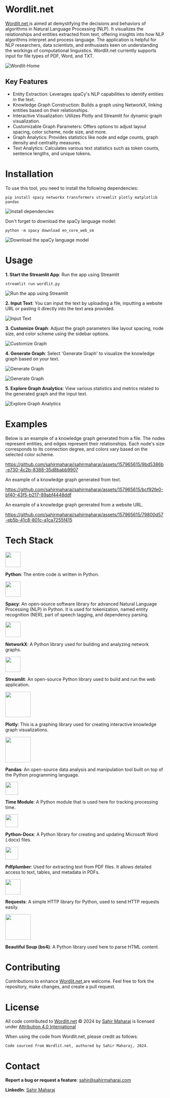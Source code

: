 # Wordlit.net

<a href= "http://wordlit.net"> Wordlit.net </a> is aimed at demystifying the decisions and behaviors of algorithms in Natural Language Processing (NLP). It visualizes the relationships and entities extracted from text, offering insights into how NLP algorithms interpret and process language. The application is helpful for NLP researchers, data scientists, and enthusiasts keen on understanding the workings of computational linguistics. Wordlit.net currently supports input for file types of PDF, Word, and TXT.

![Wordlit-Home](https://github.com/sahirmaharaj/wordlit/assets/157965615/85dfdd74-e59d-4047-a1e3-3aa61714aaee)

## Key Features
- Entity Extraction: Leverages spaCy's NLP capabilities to identify entities in the text.
- Knowledge Graph Construction: Builds a graph using NetworkX, linking entities based on their relationships.
- Interactive Visualization: Utilizes Plotly and Streamlit for dynamic graph visualization.
- Customizable Graph Parameters: Offers options to adjust layout spacing, color scheme, node size, and more.
- Graph Analytics: Provides statistics like node and edge counts, graph density and centrality measures.
- Text Analytics: Calculates various text statistics such as token counts, sentence lengths, and unique tokens.

# Installation

To use this tool, you need to install the following dependencies:

`pip install spacy networkx transformers streamlit plotly matplotlib pandas`

![Install dependencies](https://sahirmaharaj.com/wordlit/Install%20Dependencies.png)

Don't forget to download the spaCy language model:

`python -m spacy download en_core_web_sm`

![Download the spaCy language model](https://sahirmaharaj.com/wordlit/Wordlit-Install.png)

# Usage

**1. Start the Streamlit App**: Run the app using Streamlit

`streamlit run wordlit.py`

![Run the app using Streamlit](https://sahirmaharaj.com/wordlit/Streamlit.png)

**2. Input Text**: You can input the text by uploading a file, inputting a website URL or pasting it directly into the text area provided.

![Input Text](https://sahirmaharaj.com/wordlit/Wordlit-Text-Input.png)

**3. Customize Graph**: Adjust the graph parameters like layout spacing, node size, and color scheme using the sidebar options.

![Customize Graph](https://sahirmaharaj.com/wordlit/Wordlit-Customize.png)

**4. Generate Graph**: Select 'Generate Graph' to visualize the knowledge graph based on your text.

![Generate Graph](https://sahirmaharaj.com/wordlit/Wordlit-Generate.png)

![Generate Graph](https://sahirmaharaj.com/wordlit/Wordlit-Generate_FullScreen.png)

**5. Explore Graph Analytics**: View various statistics and metrics related to the generated graph and the input text.

![Explore Graph Analytics](https://sahirmaharaj.com/wordlit/Wordlit-Analytics.png)

# Examples

Below is an example of a knowledge graph generated from a file. The nodes represent entities, and edges represent their relationships. Each node's size corresponds to its connection degree, and colors vary based on the selected color scheme.

https://github.com/sahirmaharaj/sahirmaharaj/assets/157965615/9bd5386b-e730-4c2b-8388-35d8babb9907

An example of a knowledge graph generated from text.

https://github.com/sahirmaharaj/sahirmaharaj/assets/157965615/bcf92fe0-bf40-43f5-b217-89abf4448ddf

An example of a knowledge graph generated from a website URL.

https://github.com/sahirmaharaj/sahirmaharaj/assets/157965615/79800d57-eb5b-41c8-801c-a1ca7255f415

# Tech Stack


<img src="https://upload.wikimedia.org/wikipedia/commons/thumb/c/c3/Python-logo-notext.svg/800px-Python-logo-notext.svg.png" width="48"> 

**Python**: The entire code is written in Python.


<img src="https://upload.wikimedia.org/wikipedia/commons/thumb/8/88/SpaCy_logo.svg/1280px-SpaCy_logo.svg.png" width="48"> 

**Spacy**: An open-source software library for advanced Natural Language Processing (NLP) in Python. It is used for tokenization, named entity recognition (NER), part of speech tagging, and dependency parsing.


<img src="https://avatars.githubusercontent.com/u/388785?s=280&v=4" width="48"> 

**NetworkX**: A Python library used for building and analyzing network graphs.


<img src="https://pbs.twimg.com/profile_images/1366779897423810562/kn7ucNPv_400x400.png" width="48"> 

**Streamlit**: An open-source Python library used to build and run the web application.


<img src="https://upload.wikimedia.org/wikipedia/commons/8/8a/Plotly-logo.png" width="80"> 

**Plotly**: This is a graphing library used for creating interactive knowledge graph visualizations.


<img src="https://upload.wikimedia.org/wikipedia/commons/thumb/e/ed/Pandas_logo.svg/1280px-Pandas_logo.svg.png" width="80"> 

**Pandas**: An open-source data analysis and manipulation tool built on top of the Python programming language.


<img src="https://i.pinimg.com/originals/4c/15/a9/4c15a9b76fb269e21b445715a80a78ab.png" width="40"> 

**Time Module**: A Python module that is used here for tracking processing time.


<img src="https://cdn-icons-png.flaticon.com/512/28/28863.png" width="40"> 

**Python-Docx**: A Python library for creating and updating Microsoft Word (.docx) files.


<img src="https://upload.wikimedia.org/wikipedia/commons/thumb/8/87/PDF_file_icon.svg/391px-PDF_file_icon.svg.png" width="40"> 

**Pdfplumber**: Used for extracting text from PDF files. It allows detailed access to text, tables, and metadata in PDFs.


<img src="https://upload.wikimedia.org/wikipedia/commons/2/2c/Requests-logo.png" width="48"> 

**Requests**: A simple HTTP library for Python, used to send HTTP requests easily.


<img src="https://cdn.analyticsvidhya.com/wp-content/uploads/2021/08/54889soup.png" width="80"> 

**Beautiful Soup (bs4)**: A Python library used here to parse HTML content.

# Contributing

Contributions to enhance <a href= "http://wordlit.net"> Wordlit.net </a> are welcome. Feel free to fork the repository, make changes, and create a pull request.

# License

All code contributed to <a href = "http://wordlit.net">Wordlit.net</a> © 2024 by <a href = "https://www.linkedin.com/in/sahir-maharaj/">Sahir Maharaj</a> is licensed under <a href = "http://creativecommons.org/licenses/by/4.0/?ref=chooser-v1">Attribution 4.0 International<a/>

When using the code from Wordlit.net, please credit as follows: 

`Code sourced from Wordlit.net, authored by Sahir Maharaj, 2024.`

# Contact

**Report a bug or request a feature**: <a href = "mailto:sahir@sahirmaharaj.com">sahir@sahirmaharaj.com</a>

**LinkedIn**: <a href = "https://www.linkedin.com/in/sahir-maharaj/">Sahir Maharaj</a>
